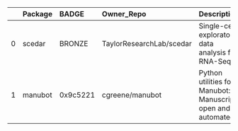 |    | Package   | BADGE    | Owner_Repo               | Description                                                   | Workflow_Run_Date    | date_created         | last_commit          |   forks |   watchers |   stars | homepage_url                                              | has_wiki            |   open_issues |   has_downloads | Run_ID    |   Pylint_score | Pytest_score   | Pip   | License   | Build   | Linux   | Mac   | Windows       | Linux_versions   | Mac_versions   | Windows_versions   | contributors                                           | num_contributors   | Github_event_name   |
|---:|:----------|:---------|:-------------------------|:--------------------------------------------------------------|:---------------------|:---------------------|:---------------------|--------:|-----------:|--------:|:----------------------------------------------------------|:--------------------|--------------:|----------------:|:----------|---------------:|:---------------|:------|:----------|:--------|:--------|:------|:--------------|:-----------------|:---------------|:-------------------|:-------------------------------------------------------|:-------------------|:--------------------|
|  0 | scedar    | BRONZE   | TaylorResearchLab/scedar | Single-cell exploratory data analysis for RNA-Seq             | 2020-07-02T17:32:22Z | 2018-03-17T05:22:56Z | 2020-03-16T17:41:47Z |       7 |          5 |      23 |                                                           | True                |             0 |            True | 155661653 |           6.83 | NA             | True  | True      | True    | 3.6,3.7 |       |               | ubuntu-latest    |                |                    | https://github.com/logstar https://github.com/benstear | 2                  | repository_dispatch |
|  1 | manubot   | 0x9c5221 | cgreene/manubot          | Python utilities for Manubot: Manuscripts, open and automated | 7.67                 | 2020-03-02T14:33:49Z | 2020-03-05T19:31:18Z |       0 |          0 |       0 | https://api.github.com/repos/cgreene/manubot/contributors | https://manubot.org |          True |               0 | push      |          11    | True           | True  | True      | 3.6 3.7 |         |       | ubuntu-latest |                  |                | BRONZE             | 124061680                                              | 2020-06-03         | True                |